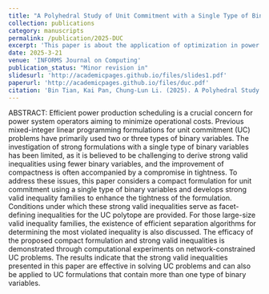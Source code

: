 ```yaml
---
title: "A Polyhedral Study of Unit Commitment with a Single Type of Binary Variables"
collection: publications
category: manuscripts
permalink: /publication/2025-DUC
excerpt: 'This paper is about the application of optimization in power systems.'
date: 2025-3-21
venue: 'INFORMS Journal on Computing'
publication_status: "Minor revision in"
slidesurl: 'http://academicpages.github.io/files/slides1.pdf'
paperurl: 'http://academicpages.github.io/files/duc.pdf'
citation: 'Bin Tian, Kai Pan, Chung-Lun Li. (2025). A Polyhedral Study of Unit Commitment with a Single Type of Binary Variables.'
---
```


ABSTRACT: Efficient power production scheduling is a crucial concern for power system operators aiming to minimize operational costs. Previous mixed-integer linear programming formulations for unit commitment (UC) problems have primarily used two or three types of binary variables. The investigation of strong formulations with a single type of binary variables has been limited, as it is believed to be challenging to derive strong valid inequalities using fewer binary variables, and the improvement of compactness is often accompanied by a compromise in tightness. To address these issues, this paper considers a compact formulation for unit commitment using a single type of binary variables and develops strong valid inequality families to enhance the tightness of the formulation. Conditions under which these strong valid inequalities serve as facet-defining inequalities for the UC polytope are provided. For those large-size valid inequality families, the existence of efficient separation algorithms for determining the most violated inequality is also discussed. The efficacy of the proposed compact formulation and strong valid inequalities is demonstrated through computational experiments on network-constrained UC problems. The results indicate that the strong valid inequalities presented in this paper are effective in solving UC problems and can also be applied to UC formulations that contain more than one type of binary variables.
